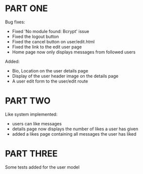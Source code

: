 # PART ONE
Bug fixes:
  - Fixed 'No module found: Bcrypt' issue
  - Fixed the logout button
  - Fixed the cancel button on user/edit.html
  - Fixed the link to the edit user page
  - Home page now only displays messages from followed users 

Added:
  - Bio, Location on the user details page
  - Display of the user header image on the details page
  - A user edit form to the user/edit route

# PART TWO

Like system implemented:
  - users can like messages
  - details page now displays the number of likes a user has given
  - added a likes page containing all messages the user has liked

# PART THREE

Some tests added for the user model